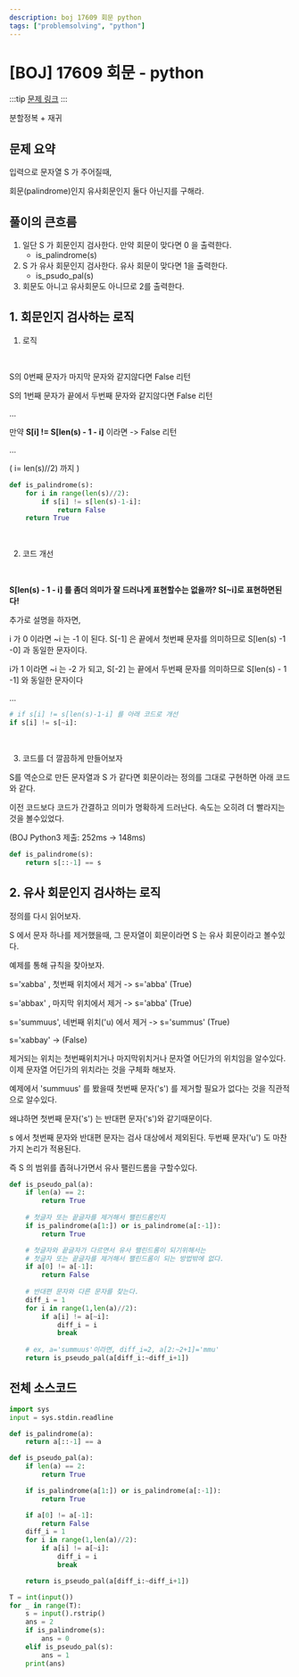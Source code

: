 ```yaml
---
description: boj 17609 회문 python  
tags: ["problemsolving", "python"]
---
```


# [BOJ] 17609 회문 - python
:::tip
[문제 링크](https://www.acmicpc.net/problem/17609)
:::


분할정복 + 재귀

## 문제 요약

입력으로 문자열 S 가 주어질때,

회문(palindrome)인지 유사회문인지 둘다 아닌지를 구해라.

## 풀이의 큰흐름

1. 일단 S 가 회문인지 검사한다. 만약 회문이 맞다면 0 을 출력한다.
    - is_palindrome(s)
2. S 가 유사 회문인지 검사한다. 유사 회문이 맞다면 1을 출력한다.
    - is_psudo_pal(s)
3. 회문도 아니고 유사회문도 아니므로 2를 출력한다.


## 1. 회문인지 검사하는 로직

1) 로직
<br>
   

   S의 0번째 문자가 마지막 문자와 같지않다면 False 리턴
   
   S의 1번째 문자가 끝에서 두번째 문자와 같지않다면 False 리턴
   
   ...
   
   만약 **S[i] != S[len(s) - 1 - i]** 이라면 -> False 리턴
   
   ...
   
   ( i= len(s)//2) 까지 )

```python
def is_palindrome(s):
    for i in range(len(s)//2):
        if s[i] != s[len(s)-1-i]:
            return False
    return True
```
<br>

2) 코드 개선
<br>
   
**S[len(s) - 1 - i] 를 좀더 의미가 잘 드러나게 표현할수는 없을까?
   S[~i]로 표현하면된다!**
<br> 

추가로 설명을 하자면,

i 가 0 이라면 ~i 는 -1 이 된다. S[-1] 은 끝에서 첫번째 문자를 의미하므로 S[len(s) -1 -0] 과 동일한 문자이다.

i가 1 이라면 ~i 는 -2 가 되고, S[-2] 는 끝에서 두번째 문자를 의미하므로 S[len(s) - 1 -1] 와 동일한 문자이다

...

```python
# if s[i] != s[len(s)-1-i] 를 아래 코드로 개선  
if s[i] != s[~i]:

```
<br>

3) 코드를 더 깔끔하게 만들어보자 
   <br>
   
S를 역순으로 만든 문자열과 S 가 같다면 회문이라는 정의를 그대로 구현하면 아래 코드와 같다.

이전 코드보다 코드가 간결하고 의미가 명확하게 드러난다. 속도는 오히려 더 빨라지는것을 볼수있었다.

(BOJ Python3 제출: 252ms -> 148ms)
```python
def is_palindrome(s):
    return s[::-1] == s
```

## 2. 유사 회문인지 검사하는 로직

정의를 다시 읽어보자.

S 에서 문자 하나를 제거했을때, 그 문자열이 회문이라면 S 는 유사 회문이라고 볼수있다.

예제를 통해 규칙을 찾아보자.

s='xabba' , 첫번째 위치에서 제거 -> s='abba' (True)

s='abbax' , 마지막 위치에서 제거 -> s='abba' (True)

s='summuus', 네번째 위치('u) 에서 제거 -> s='summus' (True)

s='xabbay' -> (False)
<br>

제거되는 위치는 첫번째위치거나 마지막위치거나 문자열 어딘가의 위치임을 알수있다. 이제 문자열 어딘가의 위치라는 것을 구체화 해보자.

예제에서 'summuus' 를 봤을때 첫번째 문자('s') 를 제거할 필요가 없다는 것을 직관적으로 알수있다. 

왜냐하면 첫번째 문자('s') 는 반대편 문자('s')와 같기때문이다. 

s 에서 첫번째 문자와 반대편 문자는 검사 대상에서 제외된다. 두번째 문자('u') 도 마찬가지 논리가 적용된다.
<br>

즉 S 의 범위를 좁혀나가면서 유사 팰린드롬을 구할수있다.

```python
def is_pseudo_pal(a):
    if len(a) == 2:
        return True
    
    # 첫글자 또는 끝글자를 제거해서 팰린드롬인지 
    if is_palindrome(a[1:]) or is_palindrome(a[:-1]):
        return True

    # 첫글자와 끝글자가 다르면서 유사 팰린드롬이 되기위해서는
    # 첫글자 또는 끝글자를 제거해서 팰린드롬이 되는 방법밖에 없다.
    if a[0] != a[-1]:
        return False
    
    # 반대편 문자와 다른 문자를 찾는다. 
    diff_i = 1
    for i in range(1,len(a)//2):
        if a[i] != a[~i]:
            diff_i = i
            break
	
    # ex, a='summuus'이라면, diff_i=2, a[2:~2+1]='mmu'
    return is_pseudo_pal(a[diff_i:~diff_i+1])
```

## 전체 소스코드

```python
import sys
input = sys.stdin.readline

def is_palindrome(a):
    return a[::-1] == a

def is_pseudo_pal(a):
    if len(a) == 2:
        return True

    if is_palindrome(a[1:]) or is_palindrome(a[:-1]):
        return True

    if a[0] != a[-1]:
        return False
    diff_i = 1
    for i in range(1,len(a)//2):
        if a[i] != a[~i]:
            diff_i = i
            break

    return is_pseudo_pal(a[diff_i:~diff_i+1])

T = int(input())
for _ in range(T):
    s = input().rstrip()
    ans = 2
    if is_palindrome(s):
        ans = 0
    elif is_pseudo_pal(s):
        ans = 1
    print(ans)
```
